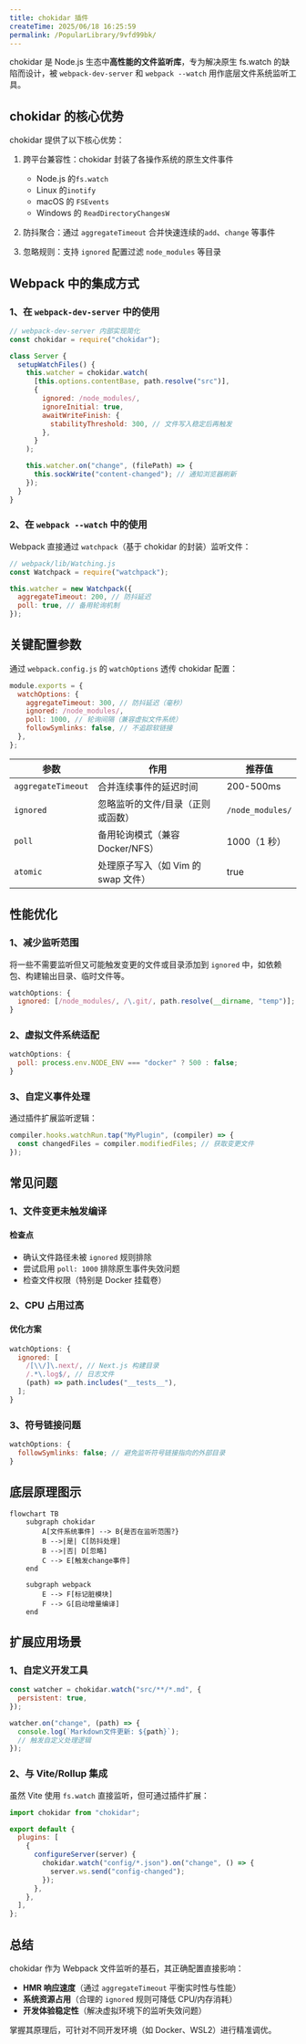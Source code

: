 ```yaml
---
title: chokidar 插件
createTime: 2025/06/18 16:25:59
permalink: /PopularLibrary/9vfd99bk/
---
```


chokidar 是 Node.js 生态中**高性能的文件监听库**，专为解决原生 fs.watch 的缺陷而设计，被 `webpack-dev-server` 和 `webpack --watch` 用作底层文件系统监听工具。

## chokidar 的核心优势

chokidar 提供了以下核心优势：

1. 跨平台兼容性：chokidar 封装了各操作系统的原生文件事件

   - Node.js 的`fs.watch`
   - Linux 的`inotify`
   - macOS 的 `FSEvents`
   - Windows 的 `ReadDirectoryChangesW`

2. 防抖聚合：通过 `aggregateTimeout` 合并快速连续的`add`、`change` 等事件

3. 忽略规则：支持 `ignored` 配置过滤 `node_modules` 等目录

## Webpack 中的集成方式

### 1、在 `webpack-dev-server` 中的使用

```javascript
// webpack-dev-server 内部实现简化
const chokidar = require("chokidar");

class Server {
  setupWatchFiles() {
    this.watcher = chokidar.watch(
      [this.options.contentBase, path.resolve("src")],
      {
        ignored: /node_modules/,
        ignoreInitial: true,
        awaitWriteFinish: {
          stabilityThreshold: 300, // 文件写入稳定后再触发
        },
      }
    );

    this.watcher.on("change", (filePath) => {
      this.sockWrite("content-changed"); // 通知浏览器刷新
    });
  }
}
```

### 2、在 `webpack --watch` 中的使用

Webpack 直接通过 `watchpack`（基于 chokidar 的封装）监听文件：

```javascript
// webpack/lib/Watching.js
const Watchpack = require("watchpack");

this.watcher = new Watchpack({
  aggregateTimeout: 200, // 防抖延迟
  poll: true, // 备用轮询机制
});
```

## 关键配置参数

通过 `webpack.config.js` 的 `watchOptions` 透传 chokidar 配置：

```javascript
module.exports = {
  watchOptions: {
    aggregateTimeout: 300, // 防抖延迟（毫秒）
    ignored: /node_modules/,
    poll: 1000, // 轮询间隔（兼容虚拟文件系统）
    followSymlinks: false, // 不追踪软链接
  },
};
```

| **参数**           | **作用**                            | **推荐值**       |
| ------------------ | ----------------------------------- | ---------------- |
| `aggregateTimeout` | 合并连续事件的延迟时间              | 200-500ms        |
| `ignored`          | 忽略监听的文件/目录（正则或函数）   | `/node_modules/` |
| `poll`             | 备用轮询模式（兼容 Docker/NFS）     | 1000（1 秒）     |
| `atomic`           | 处理原子写入（如 Vim 的 swap 文件） | true             |

## 性能优化

### 1、减少监听范围

将一些不需要监听但又可能触发变更的文件或目录添加到 `ignored` 中，如依赖包、构建输出目录、临时文件等。

```javascript
watchOptions: {
  ignored: [/node_modules/, /\.git/, path.resolve(__dirname, "temp")];
}
```

### 2、虚拟文件系统适配

```javascript
watchOptions: {
  poll: process.env.NODE_ENV === "docker" ? 500 : false;
}
```

### 3、自定义事件处理

通过插件扩展监听逻辑：

```javascript
compiler.hooks.watchRun.tap("MyPlugin", (compiler) => {
  const changedFiles = compiler.modifiedFiles; // 获取变更文件
});
```

## 常见问题

### 1、文件变更未触发编译

#### 检查点

- 确认文件路径未被 `ignored` 规则排除
- 尝试启用 `poll: 1000` 排除原生事件失效问题
- 检查文件权限（特别是 Docker 挂载卷）

### 2、CPU 占用过高

#### 优化方案

```javascript
watchOptions: {
  ignored: [
    /[\\/]\.next/, // Next.js 构建目录
    /.*\.log$/, // 日志文件
    (path) => path.includes("__tests__"),
  ];
}
```

### 3、符号链接问题

```javascript
watchOptions: {
  followSymlinks: false; // 避免监听符号链接指向的外部目录
}
```

## 底层原理图示

```mermaid
flowchart TB
    subgraph chokidar
        A[文件系统事件] --> B{是否在监听范围?}
        B -->|是| C[防抖处理]
        B -->|否| D[忽略]
        C --> E[触发change事件]
    end

    subgraph webpack
        E --> F[标记脏模块]
        F --> G[启动增量编译]
    end
```

## 扩展应用场景

### 1、自定义开发工具

```javascript
const watcher = chokidar.watch("src/**/*.md", {
  persistent: true,
});

watcher.on("change", (path) => {
  console.log(`Markdown文件更新: ${path}`);
  // 触发自定义处理逻辑
});
```

### 2、与 Vite/Rollup 集成

虽然 Vite 使用 `fs.watch` 直接监听，但可通过插件扩展：

```javascript
import chokidar from "chokidar";

export default {
  plugins: [
    {
      configureServer(server) {
        chokidar.watch("config/*.json").on("change", () => {
          server.ws.send("config-changed");
        });
      },
    },
  ],
};
```

## 总结

chokidar 作为 Webpack 文件监听的基石，其正确配置直接影响：

- **HMR 响应速度**（通过 `aggregateTimeout` 平衡实时性与性能）
- **系统资源占用**（合理的 `ignored` 规则可降低 CPU/内存消耗）
- **开发体验稳定性**（解决虚拟环境下的监听失效问题）

掌握其原理后，可针对不同开发环境（如 Docker、WSL2）进行精准调优。
